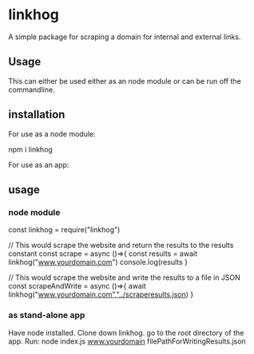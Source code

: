 # linkhog

A simple package for scraping a domain for internal and external links.

## Usage

This can either be used either as an node module or can be run off the commandline.

## installation

For use as a node module:

npm i linkhog

For use as an app:

## usage

### node module

const linkhog = require("linkhog")

// This would scrape the website and return the results to the results constant
const scrape = async ()=>{
  const results = await linkhog("www.yourdomain.com")
  console.log(results
}

// This would scrape the website and write the results to a file in JSON
const scrapeAndWrite = async ()=>{
  await linkhog("www.yourdomain.com","../scraperesults.json)
}

### as stand-alone app

Have node installed. 
Clone down linkhog.
go to the root directory of the app.
Run:
node index.js www.yourdomain filePathForWritingResults.json



